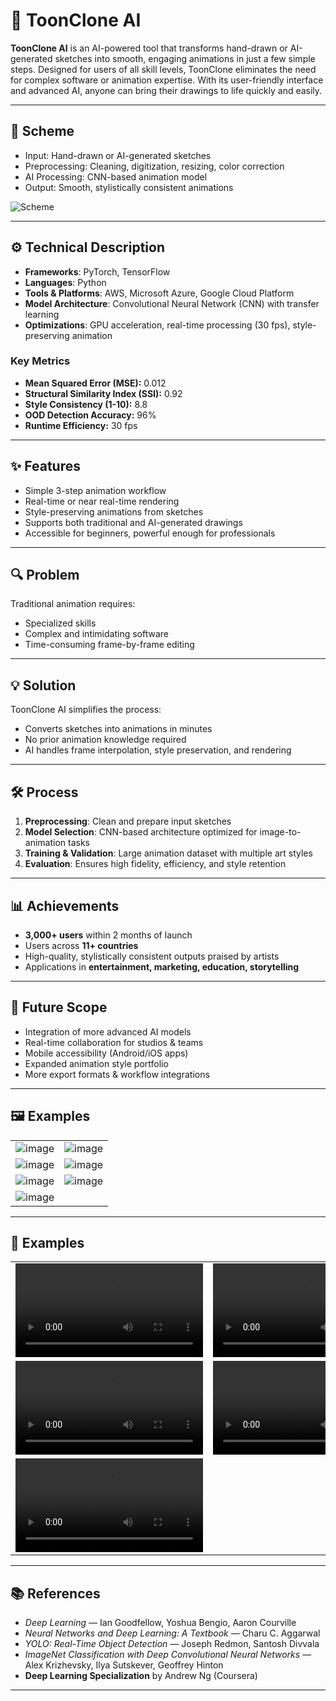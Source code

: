 # 🎨 ToonClone AI

**ToonClone AI** is an AI-powered tool that transforms hand-drawn or AI-generated sketches into smooth, engaging animations in just a few simple steps. Designed for users of all skill levels, ToonClone eliminates the need for complex software or animation expertise. With its user-friendly interface and advanced AI, anyone can bring their drawings to life quickly and easily.

---

## 📌 Scheme
- Input: Hand-drawn or AI-generated sketches
- Preprocessing: Cleaning, digitization, resizing, color correction
- AI Processing: CNN-based animation model
- Output: Smooth, stylistically consistent animations

<img src="./img/img-1.png" alt="Scheme">

---

## ⚙️ Technical Description
- **Frameworks**: PyTorch, TensorFlow
- **Languages**: Python
- **Tools & Platforms**: AWS, Microsoft Azure, Google Cloud Platform
- **Model Architecture**: Convolutional Neural Network (CNN) with transfer learning
- **Optimizations**: GPU acceleration, real-time processing (30 fps), style-preserving animation

### Key Metrics
- **Mean Squared Error (MSE):** 0.012
- **Structural Similarity Index (SSI):** 0.92
- **Style Consistency (1-10):** 8.8
- **OOD Detection Accuracy:** 96%
- **Runtime Efficiency:** 30 fps

---

## ✨ Features
- Simple 3-step animation workflow
- Real-time or near real-time rendering
- Style-preserving animations from sketches
- Supports both traditional and AI-generated drawings
- Accessible for beginners, powerful enough for professionals

---

## 🔍 Problem
Traditional animation requires:
- Specialized skills
- Complex and intimidating software
- Time-consuming frame-by-frame editing

---

## 💡 Solution
ToonClone AI simplifies the process:
- Converts sketches into animations in minutes
- No prior animation knowledge required
- AI handles frame interpolation, style preservation, and rendering

---

## 🛠️ Process
1. **Preprocessing**: Clean and prepare input sketches
2. **Model Selection**: CNN-based architecture optimized for image-to-animation tasks
3. **Training & Validation**: Large animation dataset with multiple art styles
4. **Evaluation**: Ensures high fidelity, efficiency, and style retention

---

## 📊 Achievements
- **3,000+ users** within 2 months of launch
- Users across **11+ countries**
- High-quality, stylistically consistent outputs praised by artists
- Applications in **entertainment, marketing, education, storytelling**

---

## 🚀 Future Scope
- Integration of more advanced AI models
- Real-time collaboration for studios & teams
- Mobile accessibility (Android/iOS apps)
- Expanded animation style portfolio
- More export formats & workflow integrations

---

## 🖼️ Examples

<table>
    <tbody>
        <tr>
            <td><img src="./img/img-2.png" alt="image"></td>
            <td><img src="./img/img-3.png" alt="image"></td>
        </tr>
        <tr>
            <td><img src="./img/img-4.png" alt="image"></td>
            <td><img src="./img/img-5.png" alt="image"></td>
        </tr>
        <tr>
            <td><img src="./img/img-6.png" alt="image"></td>
            <td><img src="./img/img-7.jpg" alt="image"></td>
        </tr>
        <tr>
            <td><img src="./img/img-8.webp" alt="image"></td>
            <td></td>
        </tr>
    </tbody>
</table>

---

## 🎥 Examples

<table>
    <tbody>
        <tr>
            <td>
                <video src="https://github.com/user-attachments/assets/f6027b57-92e5-43a4-94ab-35f7fa0e23af" controls preload>
                    Your browser does not support the video tag.
                </video>
            </td>
            <td>
                <video src="https://github.com/user-attachments/assets/db329d5d-5f55-47b1-890e-d2f5b4098715" controls preload>
                    Your browser does not support the video tag.
                </video>
            </td>
        </tr>
        <tr>
            <td>
                <video src="https://github.com/user-attachments/assets/27e52388-69f9-4b1b-9bfe-f45879066ef0" controls preload>
                    Your browser does not support the video tag.
                </video>
            </td>
            <td>
                <video src="https://github.com/user-attachments/assets/07735e9b-b089-4045-8ecc-237ba943abc5" controls preload>
                    Your browser does not support the video tag.
                </video>
            </td>
        </tr>
        <tr>
            <td>
                <video src="https://github.com/user-attachments/assets/bff2dffb-e6cf-468d-9ba8-065c1e107613" controls preload>
                    Your browser does not support the video tag.
                </video>
            </td>
            <td></td>
        </tr>
    </tbody>
</table>

---

## 📚 References
- *Deep Learning* — Ian Goodfellow, Yoshua Bengio, Aaron Courville
- *Neural Networks and Deep Learning: A Textbook* — Charu C. Aggarwal
- *YOLO: Real-Time Object Detection* — Joseph Redmon, Santosh Divvala
- *ImageNet Classification with Deep Convolutional Neural Networks* — Alex Krizhevsky, Ilya Sutskever, Geoffrey Hinton
- **Deep Learning Specialization** by Andrew Ng (Coursera)

---
